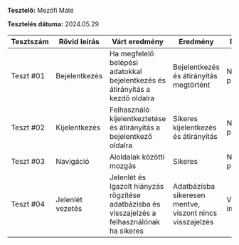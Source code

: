 **Tesztelő:** Mezőfi Máté

**Tesztelés dátuma:** 2024.05.29

| Tesztszám | Rövid leírás | Várt eredmény | Eredmény | Megjegyzés |
|-----------|------------- | ------------- | -------- | ---------- |
| Teszt #01 | Bejelentkezés | Ha megfelelő belépési adatokkal bejelentkezés és átirányítás a kezdő oldalra | Bejelentkezés és átirányítás megtörtént | Nem találtam problémát.
| Teszt #02 | Kijelentkezés | Felhasználó kijelentkeztetése és átirányítás a bejelentkező oldalra | Sikeres kijelentkezés és átirányítás | Nem találtam problémát. |
| Teszt #03 | Navigáció | Aloldalak közötti mozgás | Sikeres | Nem találtam problémát. |
| Teszt #04 | Jelenlét vezetés | Jelenlét és Igazolt hiányzás rögzítése adatbázisba és visszajelzés a felhasználónak ha sikeres | Adatbázisba sikeresen mentve, viszont nincs visszajelzés | Visszajelzés implementálva |